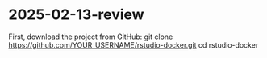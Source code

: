 # 2025-02-13-review

First, download the project from GitHub:
git clone https://github.com/YOUR_USERNAME/rstudio-docker.git
cd rstudio-docker
